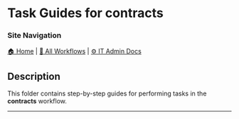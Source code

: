 <!-- description: This folder contains step-by-step guides for performing tasks in the contracts workflow. -->
# Task Guides for contracts

### Site Navigation
[🏠 Home](../../../README.md) | [📂 All Workflows](../../users.md) | [⚙ IT Admin Docs](../../../it-admins/README.md)

## Description
This folder contains step-by-step guides for performing tasks in the **contracts** workflow.

---